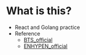 # What is this?
- React and Golang practice
- Reference
  - [BTS_official](https://bts-official.jp/index.php)
  - [ENHYPEN_official](https://enhypen-jp.weverse.io/)
